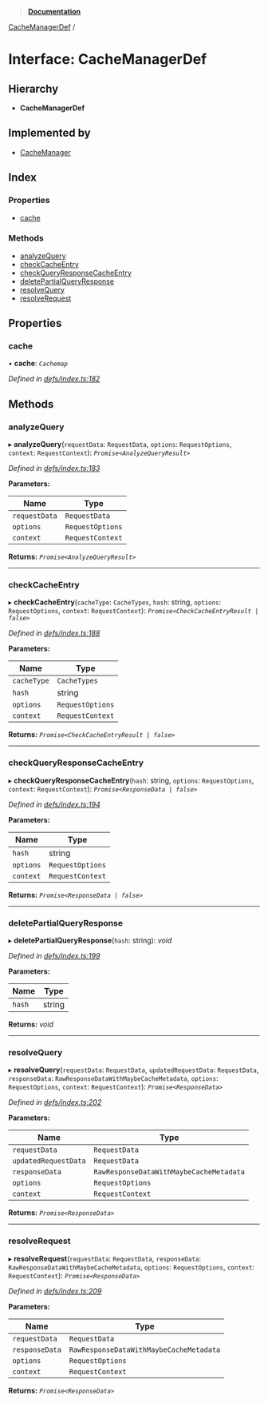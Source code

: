 > **[Documentation](../README.md)**

[CacheManagerDef](cachemanagerdef.md) /

# Interface: CacheManagerDef

## Hierarchy

* **CacheManagerDef**

## Implemented by

* [CacheManager](../classes/cachemanager.md)

## Index

### Properties

* [cache](cachemanagerdef.md#cache)

### Methods

* [analyzeQuery](cachemanagerdef.md#analyzequery)
* [checkCacheEntry](cachemanagerdef.md#checkcacheentry)
* [checkQueryResponseCacheEntry](cachemanagerdef.md#checkqueryresponsecacheentry)
* [deletePartialQueryResponse](cachemanagerdef.md#deletepartialqueryresponse)
* [resolveQuery](cachemanagerdef.md#resolvequery)
* [resolveRequest](cachemanagerdef.md#resolverequest)

## Properties

###  cache

• **cache**: *`Cachemap`*

*Defined in [defs/index.ts:182](https://github.com/badbatch/graphql-box/blob/43ddea2/packages/cache-manager/src/defs/index.ts#L182)*

## Methods

###  analyzeQuery

▸ **analyzeQuery**(`requestData`: `RequestData`, `options`: `RequestOptions`, `context`: `RequestContext`): *`Promise<AnalyzeQueryResult>`*

*Defined in [defs/index.ts:183](https://github.com/badbatch/graphql-box/blob/43ddea2/packages/cache-manager/src/defs/index.ts#L183)*

**Parameters:**

Name | Type |
------ | ------ |
`requestData` | `RequestData` |
`options` | `RequestOptions` |
`context` | `RequestContext` |

**Returns:** *`Promise<AnalyzeQueryResult>`*

___

###  checkCacheEntry

▸ **checkCacheEntry**(`cacheType`: `CacheTypes`, `hash`: string, `options`: `RequestOptions`, `context`: `RequestContext`): *`Promise<CheckCacheEntryResult | false>`*

*Defined in [defs/index.ts:188](https://github.com/badbatch/graphql-box/blob/43ddea2/packages/cache-manager/src/defs/index.ts#L188)*

**Parameters:**

Name | Type |
------ | ------ |
`cacheType` | `CacheTypes` |
`hash` | string |
`options` | `RequestOptions` |
`context` | `RequestContext` |

**Returns:** *`Promise<CheckCacheEntryResult | false>`*

___

###  checkQueryResponseCacheEntry

▸ **checkQueryResponseCacheEntry**(`hash`: string, `options`: `RequestOptions`, `context`: `RequestContext`): *`Promise<ResponseData | false>`*

*Defined in [defs/index.ts:194](https://github.com/badbatch/graphql-box/blob/43ddea2/packages/cache-manager/src/defs/index.ts#L194)*

**Parameters:**

Name | Type |
------ | ------ |
`hash` | string |
`options` | `RequestOptions` |
`context` | `RequestContext` |

**Returns:** *`Promise<ResponseData | false>`*

___

###  deletePartialQueryResponse

▸ **deletePartialQueryResponse**(`hash`: string): *void*

*Defined in [defs/index.ts:199](https://github.com/badbatch/graphql-box/blob/43ddea2/packages/cache-manager/src/defs/index.ts#L199)*

**Parameters:**

Name | Type |
------ | ------ |
`hash` | string |

**Returns:** *void*

___

###  resolveQuery

▸ **resolveQuery**(`requestData`: `RequestData`, `updatedRequestData`: `RequestData`, `responseData`: `RawResponseDataWithMaybeCacheMetadata`, `options`: `RequestOptions`, `context`: `RequestContext`): *`Promise<ResponseData>`*

*Defined in [defs/index.ts:202](https://github.com/badbatch/graphql-box/blob/43ddea2/packages/cache-manager/src/defs/index.ts#L202)*

**Parameters:**

Name | Type |
------ | ------ |
`requestData` | `RequestData` |
`updatedRequestData` | `RequestData` |
`responseData` | `RawResponseDataWithMaybeCacheMetadata` |
`options` | `RequestOptions` |
`context` | `RequestContext` |

**Returns:** *`Promise<ResponseData>`*

___

###  resolveRequest

▸ **resolveRequest**(`requestData`: `RequestData`, `responseData`: `RawResponseDataWithMaybeCacheMetadata`, `options`: `RequestOptions`, `context`: `RequestContext`): *`Promise<ResponseData>`*

*Defined in [defs/index.ts:209](https://github.com/badbatch/graphql-box/blob/43ddea2/packages/cache-manager/src/defs/index.ts#L209)*

**Parameters:**

Name | Type |
------ | ------ |
`requestData` | `RequestData` |
`responseData` | `RawResponseDataWithMaybeCacheMetadata` |
`options` | `RequestOptions` |
`context` | `RequestContext` |

**Returns:** *`Promise<ResponseData>`*